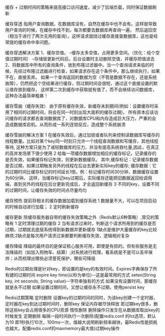 缓存 + 过期时间的策略来提高接口访问速度，减少了后端负载，同时保证数据刷新

缓存穿透
    指用户查询数据，在数据库没有，自然在缓存中也不会有。这样就导致用户查询的时候，在缓存中找不到，每次都要去数据库再查询一遍，
然后返回空（相当于进行了两次无用的查询）。这样请求就绕过缓存直接查数据库，这也是经常提的缓存命中率问题。

缓存穿透解决方案
    1、缓存空值。 –缓存太多空值，占用更多空间。（优化：给个空值过期时间） –存储层更新代码后，后台设置时主动删除空值，并缓存把值进去
    2、将数据库中所有的查询条件，放到布隆过滤器中。当一个查询请求来临的时候，先经过布隆过滤器进行检查，如果请求存在这个条件中，那么继续执行，如果不在，直接丢弃。
如果一个查询返回的数据为空（不管是数据不存在，还是系统故障），仍然把这个空结果进行缓存，但过期时间会很短，通过这个直接设置的默认值存放到缓存，
这样第二次到缓存中获取就有值了，而不会继续访问数据库，这种办法最简单粗暴！

缓存雪崩（缓存失效）
    由于原有缓存失效，新缓存未到期间(例如：设置缓存时采用了相同的过期时间，将会在同一时刻出现大面积的缓存过期)，
所有原本应该访问缓存的请求都去查询数据库了，对数据库CPU和内存造成巨大压力，严重的会造成数据库宕机。从而形成一系列连锁反应，造成整个系统崩溃

缓存雪崩的解决方案
    1 在缓存失效后，通过加锁或者队列来控制读数据库写缓存的线程数量。比如对某个key同一时刻只允许一个线程查询数据和写缓存，其他线程等待,
这种方案只是为了减轻数据库的压力，并没有提高系统吞吐量,因此，在真正的高并发场景下很少使用
    2 给每一项缓存数据增加相应的缓存标记，记录缓存的是否失效，如果缓存标记失效，则更新数据缓存。
其中,缓存标记：记录缓存数据是否过期，如果过期触发另外的线程在后台去更新实际key的缓存;
缓存数据：它的过期时间比缓存标记的时间延长1倍，例：标记缓存时间30分钟，数据缓存设置为60分钟。 这样，当缓存标记key过期后，实际缓存还能把旧数据返回给调用端，直到另外的线程在后台更新完成后，才会返回新缓存
    3 不同的key，设置不同的过期时间，让缓存失效的时间点尽量均匀

 缓存预热
    提前将相关的缓存数据加载到缓存系统
    1 数据量不大，可以在项目启动的时候自动进行加载；
    2 定时刷新缓存
    
缓存更新
    除缓存服务器自带的缓存失效策略之外（Redis默认6种策略）,常见的策略有
    1 定时清理过期的缓存
    2 当有请求过来时，判断这个请求所用到的缓存是否过期，过期就去底层系统得到新数据并更新缓存
1缺点是维护大量缓存的key比较麻烦;2缺点是每次用户请求过来都要判断缓存失效，逻辑相对复杂

缓存降级
    降级的最终目的是保证核心服务可用，即使是有损的。但有些服务是无法降级的（如加入购物车、结算）;对系统进行梳理，看系统是不是可以丢卒保帅；从而梳理出哪些必须誓死保护，哪些可降级




Redis的过期处理是针对key，即设置的是key的有效时间。Expires字典保存了所有键的过期时间
    expire key time(以秒为单位)--这是最常用的方式
    setex(String key, int seconds, String value)--字符串独有的方式
    如果没有设置时间，那缓存就是永不过期
    如果设置过期时间，又想让缓存永不过期，使用persist key
    
Redis过期策略
    定时删除 设置key的过期时间的同时，为该key创建一个定时器，定时器在key到达过期时间时，删除key
        保证内存被尽快释放   若过期key很多，删除这些key会占用很多的CPU资源
    惰性删除
        删除操作只发生在从数据库取出key的时候发生
    定期删除 每隔一段时间执行一次删除(配置redis.conf 的hz选项，默认为10 即1秒执行10次，100ms一次，值越大说明刷新频率越快，最Redis性能损耗也越大，配置redis.conf的maxmemory最大值)过期key操作
    
    
    